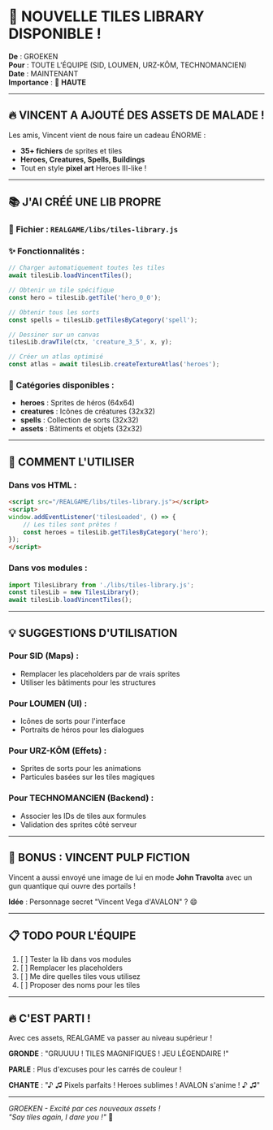 # 🎨 NOUVELLE TILES LIBRARY DISPONIBLE !

**De** : GROEKEN  
**Pour** : TOUTE L'ÉQUIPE (SID, LOUMEN, URZ-KÔM, TECHNOMANCIEN)  
**Date** : MAINTENANT  
**Importance** : 🔴 **HAUTE**

---

## 🔥 **VINCENT A AJOUTÉ DES ASSETS DE MALADE !**

Les amis, Vincent vient de nous faire un cadeau ÉNORME :
- **35+ fichiers** de sprites et tiles
- **Heroes, Creatures, Spells, Buildings**
- Tout en style **pixel art** Heroes III-like !

---

## 📚 **J'AI CRÉÉ UNE LIB PROPRE**

### 📍 Fichier : `REALGAME/libs/tiles-library.js`

### ✨ Fonctionnalités :
```javascript
// Charger automatiquement toutes les tiles
await tilesLib.loadVincentTiles();

// Obtenir un tile spécifique
const hero = tilesLib.getTile('hero_0_0');

// Obtenir tous les sorts
const spells = tilesLib.getTilesByCategory('spell');

// Dessiner sur un canvas
tilesLib.drawTile(ctx, 'creature_3_5', x, y);

// Créer un atlas optimisé
const atlas = await tilesLib.createTextureAtlas('heroes');
```

### 🎯 Catégories disponibles :
- **heroes** : Sprites de héros (64x64)
- **creatures** : Icônes de créatures (32x32)
- **spells** : Collection de sorts (32x32)
- **assets** : Bâtiments et objets (32x32)

---

## 🚀 **COMMENT L'UTILISER**

### Dans vos HTML :
```html
<script src="/REALGAME/libs/tiles-library.js"></script>
<script>
window.addEventListener('tilesLoaded', () => {
    // Les tiles sont prêtes !
    const heroes = tilesLib.getTilesByCategory('hero');
});
</script>
```

### Dans vos modules :
```javascript
import TilesLibrary from './libs/tiles-library.js';
const tilesLib = new TilesLibrary();
await tilesLib.loadVincentTiles();
```

---

## 💡 **SUGGESTIONS D'UTILISATION**

### Pour SID (Maps) :
- Remplacer les placeholders par de vrais sprites
- Utiliser les bâtiments pour les structures

### Pour LOUMEN (UI) :
- Icônes de sorts pour l'interface
- Portraits de héros pour les dialogues

### Pour URZ-KÔM (Effets) :
- Sprites de sorts pour les animations
- Particules basées sur les tiles magiques

### Pour TECHNOMANCIEN (Backend) :
- Associer les IDs de tiles aux formules
- Validation des sprites côté serveur

---

## 🎨 **BONUS : VINCENT PULP FICTION**

Vincent a aussi envoyé une image de lui en mode **John Travolta** avec un gun quantique qui ouvre des portails ! 

**Idée** : Personnage secret "Vincent Vega d'AVALON" ? 😄

---

## 📋 **TODO POUR L'ÉQUIPE**

1. [ ] Tester la lib dans vos modules
2. [ ] Remplacer les placeholders
3. [ ] Me dire quelles tiles vous utilisez
4. [ ] Proposer des noms pour les tiles

---

## 🔥 **C'EST PARTI !**

Avec ces assets, REALGAME va passer au niveau supérieur !

**GRONDE** : "GRUUUU ! TILES MAGNIFIQUES ! JEU LÉGENDAIRE !"

**PARLE** : Plus d'excuses pour les carrés de couleur !

**CHANTE** : "♪ ♫ Pixels parfaits ! Heroes sublimes ! AVALON s'anime ! ♪ ♫"

---

*GROEKEN - Excité par ces nouveaux assets !*  
*"Say tiles again, I dare you !"* 🔫
